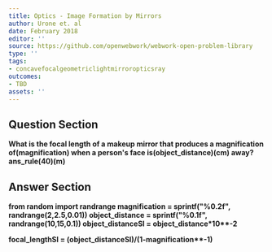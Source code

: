 ```yaml
---
title: Optics - Image Formation by Mirrors
author: Urone et. al
date: February 2018
editor: ''
source: https://github.com/openwebwork/webwork-open-problem-library
type: ''
tags:
- concavefocalgeometriclightmirroropticsray
outcomes:
- TBD
assets: ''
---
```


## Question Section 

<b>
What is the focal length of a makeup mirror that produces a magnification of(magnification) when a person's face is(object_distance)(cm) away?
ans_rule(40)(m)



## Answer Section

from random import randrange
magnification = sprintf("%0.2f", randrange(2,2.5,0.01))
object_distance = sprintf("%0.1f", randrange(10,15,0.1))
object_distanceSI = object_distance*10**-2

focal_lengthSI = (object_distanceSI)/(1-magnification**-1)